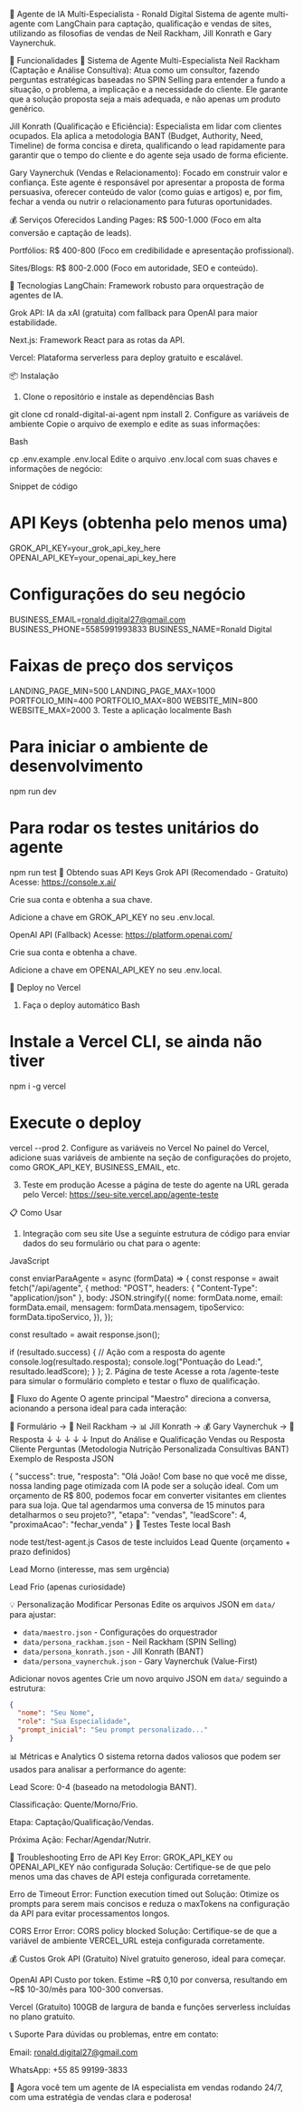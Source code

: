🤖 Agente de IA Multi-Especialista - Ronald Digital
Sistema de agente multi-agente com LangChain para captação, qualificação e vendas de sites, utilizando as filosofias de vendas de Neil Rackham, Jill Konrath e Gary Vaynerchuk.

🎯 Funcionalidades
🧠 Sistema de Agente Multi-Especialista
Neil Rackham (Captação e Análise Consultiva): Atua como um consultor, fazendo perguntas estratégicas baseadas no SPIN Selling para entender a fundo a situação, o problema, a implicação e a necessidade do cliente. Ele garante que a solução proposta seja a mais adequada, e não apenas um produto genérico.

Jill Konrath (Qualificação e Eficiência): Especialista em lidar com clientes ocupados. Ela aplica a metodologia BANT (Budget, Authority, Need, Timeline) de forma concisa e direta, qualificando o lead rapidamente para garantir que o tempo do cliente e do agente seja usado de forma eficiente.

Gary Vaynerchuk (Vendas e Relacionamento): Focado em construir valor e confiança. Este agente é responsável por apresentar a proposta de forma persuasiva, oferecer conteúdo de valor (como guias e artigos) e, por fim, fechar a venda ou nutrir o relacionamento para futuras oportunidades.

💰 Serviços Oferecidos
Landing Pages: R$ 500-1.000 (Foco em alta conversão e captação de leads).

Portfólios: R$ 400-800 (Foco em credibilidade e apresentação profissional).

Sites/Blogs: R$ 800-2.000 (Foco em autoridade, SEO e conteúdo).

🚀 Tecnologias
LangChain: Framework robusto para orquestração de agentes de IA.

Grok API: IA da xAI (gratuita) com fallback para OpenAI para maior estabilidade.

Next.js: Framework React para as rotas da API.

Vercel: Plataforma serverless para deploy gratuito e escalável.

📦 Instalação
1. Clone o repositório e instale as dependências
Bash

git clone <seu-repo>
cd ronald-digital-ai-agent
npm install
2. Configure as variáveis de ambiente
Copie o arquivo de exemplo e edite as suas informações:

Bash

cp .env.example .env.local
Edite o arquivo .env.local com suas chaves e informações de negócio:

Snippet de código

# API Keys (obtenha pelo menos uma)
GROK_API_KEY=your_grok_api_key_here
OPENAI_API_KEY=your_openai_api_key_here

# Configurações do seu negócio
BUSINESS_EMAIL=ronald.digital27@gmail.com
BUSINESS_PHONE=5585991993833
BUSINESS_NAME=Ronald Digital

# Faixas de preço dos serviços
LANDING_PAGE_MIN=500
LANDING_PAGE_MAX=1000
PORTFOLIO_MIN=400
PORTFOLIO_MAX=800
WEBSITE_MIN=800
WEBSITE_MAX=2000
3. Teste a aplicação localmente
Bash

# Para iniciar o ambiente de desenvolvimento
npm run dev

# Para rodar os testes unitários do agente
npm run test
🔑 Obtendo suas API Keys
Grok API (Recomendado - Gratuito)
Acesse: https://console.x.ai/

Crie sua conta e obtenha a sua chave.

Adicione a chave em GROK_API_KEY no seu .env.local.

OpenAI API (Fallback)
Acesse: https://platform.openai.com/

Crie sua conta e obtenha a chave.

Adicione a chave em OPENAI_API_KEY no seu .env.local.

🚀 Deploy no Vercel
1. Faça o deploy automático
Bash

# Instale a Vercel CLI, se ainda não tiver
npm i -g vercel

# Execute o deploy
vercel --prod
2. Configure as variáveis no Vercel
No painel do Vercel, adicione suas variáveis de ambiente na seção de configurações do projeto, como GROK_API_KEY, BUSINESS_EMAIL, etc.

3. Teste em produção
Acesse a página de teste do agente na URL gerada pelo Vercel: https://seu-site.vercel.app/agente-teste

📋 Como Usar
1. Integração com seu site
Use a seguinte estrutura de código para enviar dados do seu formulário ou chat para o agente:

JavaScript

const enviarParaAgente = async (formData) => {
  const response = await fetch("/api/agente", {
    method: "POST",
    headers: { "Content-Type": "application/json" },
    body: JSON.stringify({
      nome: formData.nome,
      email: formData.email,
      mensagem: formData.mensagem,
      tipoServico: formData.tipoServico,
    }),
  });

  const resultado = await response.json();

  if (resultado.success) {
    // Ação com a resposta do agente
    console.log(resultado.resposta);
    console.log("Pontuação do Lead:", resultado.leadScore);
  }
};
2. Página de teste
Acesse a rota /agente-teste para simular o formulário completo e testar o fluxo de qualificação.

🔄 Fluxo do Agente
O agente principal "Maestro" direciona a conversa, acionando a persona ideal para cada interação:

📝 Formulário → 🎯 Neil Rackham → 📊 Jill Konrath → 💰 Gary Vaynerchuk → 📧 Resposta
   ↓                ↓                   ↓                  ↓                  ↓
 Input do       Análise e          Qualificação         Vendas ou         Resposta
   Cliente      Perguntas         (Metodologia         Nutrição          Personalizada
                Consultivas          BANT)
Exemplo de Resposta
JSON

{
  "success": true,
  "resposta": "Olá João! Com base no que você me disse, nossa landing page otimizada com IA pode ser a solução ideal. Com um orçamento de R$ 800, podemos focar em converter visitantes em clientes para sua loja. Que tal agendarmos uma conversa de 15 minutos para detalharmos o seu projeto?",
  "etapa": "vendas",
  "leadScore": 4,
  "proximaAcao": "fechar_venda"
}
🧪 Testes
Teste local
Bash

node test/test-agent.js
Casos de teste incluídos
Lead Quente (orçamento + prazo definidos)

Lead Morno (interesse, mas sem urgência)

Lead Frio (apenas curiosidade)

💡 Personalização
Modificar Personas
Edite os arquivos JSON em `data/` para ajustar:

- `data/maestro.json` - Configurações do orquestrador
- `data/persona_rackham.json` - Neil Rackham (SPIN Selling)
- `data/persona_konrath.json` - Jill Konrath (BANT)
- `data/persona_vaynerchuk.json` - Gary Vaynerchuk (Value-First)

Adicionar novos agentes
Crie um novo arquivo JSON em `data/` seguindo a estrutura:

```json
{
  "nome": "Seu Nome",
  "role": "Sua Especialidade", 
  "prompt_inicial": "Seu prompt personalizado..."
}
```
📊 Métricas e Analytics
O sistema retorna dados valiosos que podem ser usados para analisar a performance do agente:

Lead Score: 0-4 (baseado na metodologia BANT).

Classificação: Quente/Morno/Frio.

Etapa: Captação/Qualificação/Vendas.

Próxima Ação: Fechar/Agendar/Nutrir.

🔧 Troubleshooting
Erro de API Key
Error: GROK_API_KEY ou OPENAI_API_KEY não configurada
Solução: Certifique-se de que pelo menos uma das chaves de API esteja configurada corretamente.

Erro de Timeout
Error: Function execution timed out
Solução: Otimize os prompts para serem mais concisos e reduza o maxTokens na configuração da API para evitar processamentos longos.

CORS Error
Error: CORS policy blocked
Solução: Certifique-se de que a variável de ambiente VERCEL_URL esteja configurada corretamente.

💰 Custos
Grok API (Gratuito)
Nível gratuito generoso, ideal para começar.

OpenAI API
Custo por token. Estime ~R$ 0,10 por conversa, resultando em ~R$ 10-30/mês para 100-300 conversas.

Vercel (Gratuito)
100GB de largura de banda e funções serverless incluídas no plano gratuito.

📞 Suporte
Para dúvidas ou problemas, entre em contato:

Email: ronald.digital27@gmail.com

WhatsApp: +55 85 99199-3833

🎉 Agora você tem um agente de IA especialista em vendas rodando 24/7, com uma estratégia de vendas clara e poderosa!